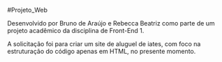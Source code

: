 #Projeto_Web

Desenvolvido por Bruno de Araújo e Rebecca Beatriz como parte de um projeto acadêmico da disciplina de Front-End 1.

A solicitação foi para criar um site de aluguel de iates, com foco na estruturação do código apenas em HTML, no presente momento.
